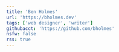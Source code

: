 ```yaml
---
title: 'Ben Holmes'
url: 'https://bholmes.dev'
tags: ['web designer', 'writer']
githubacct: 'https://github.com/bholmes'
nsfw: false
rss: true
---
```

